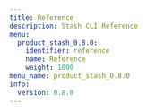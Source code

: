 ```yaml
---
title: Reference
description: Stash CLI Reference
menu:
  product_stash_0.8.0:
    identifier: reference
    name: Reference
    weight: 1000
menu_name: product_stash_0.8.0
info:
  version: 0.8.0
---
```


